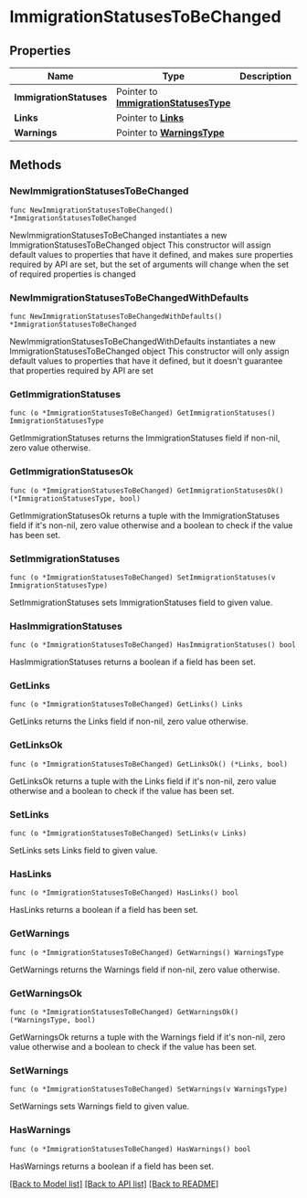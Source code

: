 # ImmigrationStatusesToBeChanged

## Properties

Name | Type | Description | Notes
------------ | ------------- | ------------- | -------------
**ImmigrationStatuses** | Pointer to [**ImmigrationStatusesType**](ImmigrationStatusesType.md) |  | [optional] 
**Links** | Pointer to [**Links**](Links.md) |  | [optional] 
**Warnings** | Pointer to [**WarningsType**](WarningsType.md) |  | [optional] 

## Methods

### NewImmigrationStatusesToBeChanged

`func NewImmigrationStatusesToBeChanged() *ImmigrationStatusesToBeChanged`

NewImmigrationStatusesToBeChanged instantiates a new ImmigrationStatusesToBeChanged object
This constructor will assign default values to properties that have it defined,
and makes sure properties required by API are set, but the set of arguments
will change when the set of required properties is changed

### NewImmigrationStatusesToBeChangedWithDefaults

`func NewImmigrationStatusesToBeChangedWithDefaults() *ImmigrationStatusesToBeChanged`

NewImmigrationStatusesToBeChangedWithDefaults instantiates a new ImmigrationStatusesToBeChanged object
This constructor will only assign default values to properties that have it defined,
but it doesn't guarantee that properties required by API are set

### GetImmigrationStatuses

`func (o *ImmigrationStatusesToBeChanged) GetImmigrationStatuses() ImmigrationStatusesType`

GetImmigrationStatuses returns the ImmigrationStatuses field if non-nil, zero value otherwise.

### GetImmigrationStatusesOk

`func (o *ImmigrationStatusesToBeChanged) GetImmigrationStatusesOk() (*ImmigrationStatusesType, bool)`

GetImmigrationStatusesOk returns a tuple with the ImmigrationStatuses field if it's non-nil, zero value otherwise
and a boolean to check if the value has been set.

### SetImmigrationStatuses

`func (o *ImmigrationStatusesToBeChanged) SetImmigrationStatuses(v ImmigrationStatusesType)`

SetImmigrationStatuses sets ImmigrationStatuses field to given value.

### HasImmigrationStatuses

`func (o *ImmigrationStatusesToBeChanged) HasImmigrationStatuses() bool`

HasImmigrationStatuses returns a boolean if a field has been set.

### GetLinks

`func (o *ImmigrationStatusesToBeChanged) GetLinks() Links`

GetLinks returns the Links field if non-nil, zero value otherwise.

### GetLinksOk

`func (o *ImmigrationStatusesToBeChanged) GetLinksOk() (*Links, bool)`

GetLinksOk returns a tuple with the Links field if it's non-nil, zero value otherwise
and a boolean to check if the value has been set.

### SetLinks

`func (o *ImmigrationStatusesToBeChanged) SetLinks(v Links)`

SetLinks sets Links field to given value.

### HasLinks

`func (o *ImmigrationStatusesToBeChanged) HasLinks() bool`

HasLinks returns a boolean if a field has been set.

### GetWarnings

`func (o *ImmigrationStatusesToBeChanged) GetWarnings() WarningsType`

GetWarnings returns the Warnings field if non-nil, zero value otherwise.

### GetWarningsOk

`func (o *ImmigrationStatusesToBeChanged) GetWarningsOk() (*WarningsType, bool)`

GetWarningsOk returns a tuple with the Warnings field if it's non-nil, zero value otherwise
and a boolean to check if the value has been set.

### SetWarnings

`func (o *ImmigrationStatusesToBeChanged) SetWarnings(v WarningsType)`

SetWarnings sets Warnings field to given value.

### HasWarnings

`func (o *ImmigrationStatusesToBeChanged) HasWarnings() bool`

HasWarnings returns a boolean if a field has been set.


[[Back to Model list]](../README.md#documentation-for-models) [[Back to API list]](../README.md#documentation-for-api-endpoints) [[Back to README]](../README.md)



